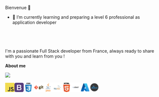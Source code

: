 Bienvenue  👋

- 🌱 I’m currently learning and preparing a level 6 professional as application developer



<p align="center"><a href="https://fbafode.github.io"><img width="90%" /></a></p>

<br />

I'm a  passionate Full Stack developer from France, always ready to share with you and learn from you !

**About me**

<img src="https://github-readme-stats.vercel.app/api?username=FBafode&theme=tokyonight&show_icons=true" />





<code><img height="30" alt="javascript" src="https://raw.githubusercontent.com/github/explore/80688e429a7d4ef2fca1e82350fe8e3517d3494d/topics/javascript/javascript.png"></code><code><img height="30" alt="javascript" src="https://raw.githubusercontent.com/github/explore/80688e429a7d4ef2fca1e82350fe8e3517d3494d/topics/bootstrap/bootstrap.png"></code><code><img height="30" alt="javascript" src="https://raw.githubusercontent.com/github/explore/80688e429a7d4ef2fca1e82350fe8e3517d3494d/topics/css/css.png"></code>
<code><img height="30" alt="javascript" src="https://raw.githubusercontent.com/github/explore/80688e429a7d4ef2fca1e82350fe8e3517d3494d/topics/git/git.png"></code><code><img height="30" alt="javascript" src="https://raw.githubusercontent.com/github/explore/5b3600551e122a3277c2c5368af2ad5725ffa9a1/topics/java/java.png"></code><code><img height="30" alt="javascript" src="https://raw.githubusercontent.com/github/explore/80688e429a7d4ef2fca1e82350fe8e3517d3494d/topics/mysql/mysql.png"></code><code><img height="30" alt="javascript" src="https://raw.githubusercontent.com/github/explore/80688e429a7d4ef2fca1e82350fe8e3517d3494d/topics/html/html.png"></code><code><img height="30" alt="javascript" src="https://raw.githubusercontent.com/github/explore/80688e429a7d4ef2fca1e82350fe8e3517d3494d/topics/jquery/jquery.png"></code><code><img height="30" alt="javascript" src="https://raw.githubusercontent.com/github/explore/eaef8552d8b082ffafe2bfc8a5023d47da904aac/topics/azure/azure.png"></code><code><img height="30" alt="javascript" src="https://raw.githubusercontent.com/github/explore/8be26d91eb231fec0b8856359979ac09f27173fd/topics/ajax/ajax.png"></code>




<!--
**FBafode/FBafode** is a ✨ _special_ ✨ repository because its `README.md` (this file) appears on your GitHub profile.

Here are some ideas to get you started:

- 🔭 I’m currently working on ...
- 🌱 I’m currently learning ...
- 👯 I’m looking to collaborate on ...
- 🤔 I’m looking for help with ...
- 💬 Ask me about ...
- 📫 How to reach me: ...
- 😄 Pronouns: ...
- ⚡ Fun fact: ...

https://raw.githubusercontent.com/github/explore/ccc16358ac4530c6a69b1b80c7223cd2744dea83/topics/php/php.png

https://raw.githubusercontent.com/github/explore/837a7c42714572f343238a9110f2aa7ccebf9ea5/topics/swing/swing.png

-->
